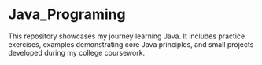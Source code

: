 # Java_Programing
This repository showcases my journey learning Java. It includes practice exercises, examples demonstrating core Java principles, and small projects developed during my college coursework.

